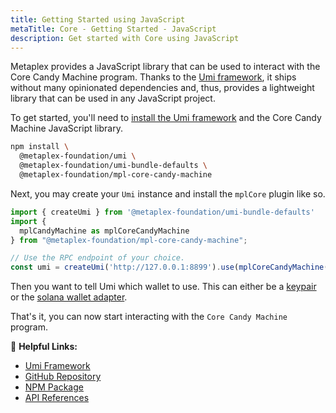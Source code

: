 ```yaml
---
title: Getting Started using JavaScript
metaTitle: Core - Getting Started - JavaScript
description: Get started with Core using JavaScript
---
```


Metaplex provides a JavaScript library that can be used to interact with the Core Candy Machine program. Thanks to the [Umi framework](https://github.com/metaplex-foundation/umi), it ships without many opinionated dependencies and, thus, provides a lightweight library that can be used in any JavaScript project.

To get started, you'll need to [install the Umi framework](https://github.com/metaplex-foundation/umi/blob/main/docs/installation.md) and the Core Candy Machine JavaScript library.

```sh
npm install \
  @metaplex-foundation/umi \
  @metaplex-foundation/umi-bundle-defaults \
  @metaplex-foundation/mpl-core-candy-machine
```

Next, you may create your `Umi` instance and install the `mplCore` plugin like so.

```ts
import { createUmi } from '@metaplex-foundation/umi-bundle-defaults'
import { 
  mplCandyMachine as mplCoreCandyMachine 
} from "@metaplex-foundation/mpl-core-candy-machine";

// Use the RPC endpoint of your choice.
const umi = createUmi('http://127.0.0.1:8899').use(mplCoreCandyMachine())
```

Then you want to tell Umi which wallet to use. This can either be a [keypair](/umi/connecting-to-umi#connecting-w-a-secret-key) or the [solana wallet adapter](/umi/connecting-to-umi#connecting-w-wallet-adapter).

That's it, you can now start interacting with the `Core Candy Machine` program.



🔗 **Helpful Links:**

- [Umi Framework](https://github.com/metaplex-foundation/umi)
- [GitHub Repository](https://github.com/metaplex-foundation/mpl-core-candy-machine)
- [NPM Package](https://www.npmjs.com/package/@metaplex-foundation/mpl-core-candy-machine)
- [API References](https://mpl-core.typedoc.metaplex.com/)
